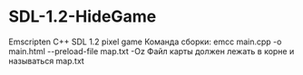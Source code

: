 # SDL-1.2-HideGame
Emscripten C++ SDL 1.2 pixel game
Команда сборки:
emcc main.cpp -o main.html --preload-file map.txt -Oz
Файл карты должен лежать в корне и называться map.txt
